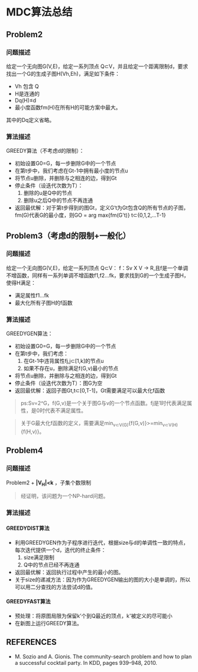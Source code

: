 # MDC算法总结

## Problem2
### 问题描述
给定一个无向图G(V,E)，给定一系列顶点 Q⊂V，并且给定一个距离限制d，要求找出一个G的生成子图H(Vh,Eh)，满足如下条件：
* Vh 包含 Q
* H是连通的
* Dq(H)≤d
* 最小度函数fm(H)在所有H的可能方案中最大。

其中的Dq定义省略。

### 算法描述
GREEDY算法（不考虑d的限制）：
* 初始设置G0=G，每一步删除G中的一个节点
* 在第t步中，我们考虑在Gt-1中拥有最小度的节点u
* 将节点u删除，并删除与之相连的边，得到Gt
* 停止条件（设迭代次数为T）：
    1) 删除的u是Q中的节点
    2) 删除u之后Q中的节点不再连通
* 返回最优解：对于第t步得到的图Gt，定义G‘t为Gt包含Q的所有节点的子图，fm(G)代表G的最小度，则GO = arg max{fm(G't)} t⊂{0,1,2,...T-1}

## Problem3（考虑d的限制+一般化）
### 问题描述
给定一个无向图G(V,E)，给定一系列顶点 Q⊂V： f：Sv X V -> R,且f是一个单调不增函数，同样有一系列单调不增函数f1,f2...fk，要求找到G的一个生成子图H，使得H满足：

* 满足属性f1...fk
* 最大化所有子图H的f函数

### 算法描述
GREEDYGEN算法：
* 初始设置G0=G，每一步删除G中的一个节点
* 在第t步中，我们考虑：
    1) 在Gt-1中违背属性fj,j⊂[1,k]的节点u
    2) 如果不存在u，删除满足f(G,v)最小的节点
* 将节点u删除，并删除与之相连的边，得到Gt
* 停止条件（设迭代次数为T）：图G为空
* 返回最优解：返回子图Gt,t⊂[0,T-1]，Gt需要满足可以最大化f函数
> ps:Sv=2^G，f(G,v)是一个关于图G与v的一个节点函数。fj是1时代表满足属性，是0时代表不满足属性。

> 关于G最大化f函数的定义，需要满足min<sub>v⊂V(G)</sub>{f(G,v)}>=min<sub>v⊂V(H)</sub>{f(H,v)}。

## Problem4
### 问题描述
Problem2 + **|V<sub>H</sub>|<k** ，子集个数限制
> 经证明，该问题为一个NP-hard问题。
### 算法描述
#### GREEDYDIST算法
* 利用GREEDYGEN作为子程序进行迭代，根据size与d的单调性一致的特点，每次迭代提供一个d，迭代的终止条件：
    1) size满足限制
    2) Q中的节点已经不再连通
* 返回最优解：返回执行过程中产生的最小的图。
* 关于size的递减方法：因为作为GREEDYGEN输出的图的大小是单调的，所以可以用二分查找的方法尝试d的值。


#### GREEDYFAST算法
* 预处理：将原图局限为保留k’个到Q最近的顶点，k'被定义的尽可能小
* 在新图上运行GREEDY算法。

## REFERENCES
* M. Sozio and A. Gionis. The community-search problem and how to plan a successful cocktail party. In KDD, pages 939–948, 2010.